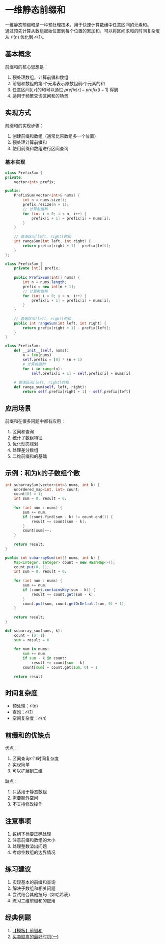 # 一维静态前缀和

一维静态前缀和是一种预处理技术，用于快速计算数组中任意区间的元素和。  
通过预先计算从数组起始位置到每个位置的累加和，可以将区间求和的时间复杂度从 $\mathcal{O}(n)$ 优化到 $\mathcal{O}(1)$。

## 基本概念

前缀和的核心思想是：
1. 预处理数组，计算前缀和数组
2. 前缀和数组的第$i$个元素表示原数组前$i$个元素的和
3. 任意区间$[l,r]$的和可以通过 $prefix[r] - prefix[l-1]$ 得到
4. 适用于频繁查询区间和的场景

## 实现方式

前缀和的实现步骤：
1. 创建前缀和数组（通常比原数组多一个位置）
2. 预处理计算前缀和
3. 使用前缀和数组进行区间查询

### 基本实现

``` c++ []
class PrefixSum {
private:
    vector<int> prefix;

public:
    PrefixSum(vector<int>& nums) {
        int n = nums.size();
        prefix.resize(n + 1);
        // 计算前缀和
        for (int i = 0; i < n; i++) {
            prefix[i + 1] = prefix[i] + nums[i];
        }
    }
    
    // 查询区间[left, right]的和
    int rangeSum(int left, int right) {
        return prefix[right + 1] - prefix[left];
    }
};
```

``` java []
class PrefixSum {
    private int[] prefix;
    
    public PrefixSum(int[] nums) {
        int n = nums.length;
        prefix = new int[n + 1];
        // 计算前缀和
        for (int i = 0; i < n; i++) {
            prefix[i + 1] = prefix[i] + nums[i];
        }
    }
    
    // 查询区间[left, right]的和
    public int rangeSum(int left, int right) {
        return prefix[right + 1] - prefix[left];
    }
}
```

``` python []
class PrefixSum:
    def __init__(self, nums):
        n = len(nums)
        self.prefix = [0] * (n + 1)
        # 计算前缀和
        for i in range(n):
            self.prefix[i + 1] = self.prefix[i] + nums[i]
    
    # 查询区间[left, right]的和
    def range_sum(self, left, right):
        return self.prefix[right + 1] - self.prefix[left]
```

## 应用场景

前缀和在很多问题中都有应用：

1. 区间和查询
2. 统计子数组特征
3. 优化动态规划
4. 处理差分数组
5. 二维前缀和的基础

## 示例：和为k的子数组个数

``` cpp []
int subarraySum(vector<int>& nums, int k) {
    unordered_map<int, int> count;
    count[0] = 1;
    int sum = 0, result = 0;
    
    for (int num : nums) {
        sum += num;
        if (count.find(sum - k) != count.end()) {
            result += count[sum - k];
        }
        count[sum]++;
    }
    
    return result;
}
```

``` java []
public int subarraySum(int[] nums, int k) {
    Map<Integer, Integer> count = new HashMap<>();
    count.put(0, 1);
    int sum = 0, result = 0;
    
    for (int num : nums) {
        sum += num;
        if (count.containsKey(sum - k)) {
            result += count.get(sum - k);
        }
        count.put(sum, count.getOrDefault(sum, 0) + 1);
    }
    
    return result;
}
```

``` python []
def subarray_sum(nums, k):
    count = {0: 1}
    sum = result = 0
    
    for num in nums:
        sum += num
        if sum - k in count:
            result += count[sum - k]
        count[sum] = count.get(sum, 0) + 1
    
    return result
```

## 时间复杂度

- 预处理：$\mathcal{O}(n)$
- 查询：$\mathcal{O}(1)$
- 空间复杂度：$\mathcal{O}(n)$

## 前缀和的优缺点

优点：
1. 区间查询$\mathcal{O}(1)$时间复杂度
2. 实现简单
3. 可以扩展到二维

缺点：
1. 只适用于静态数组
2. 需要额外空间
3. 不支持修改操作

## 注意事项

1. 数组下标要正确处理
2. 注意前缀和数组的大小
3. 处理整数溢出问题
4. 考虑空数组的边界情况

## 练习建议

1. 实现基本的前缀和查询
2. 解决子数组和相关问题
3. 尝试结合其他技巧（如哈希表）
4. 练习二维前缀和的应用

## 经典例题

1. [【模板】前缀和](https://www.nowcoder.com/practice/acead2f4c28c401889915da98ecdc6bf)
2. [买卖股票的最好时机(一)](https://www.nowcoder.com/practice/351b87e53d0d44928f4de9b6217d36bb)